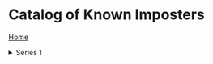 # Catalog of Known Imposters

[Home](../../README.md)

<details>
<summary>Series 1</summary>

[IMP-001](Imps/Imp-001.md)

[IMP-002](Imps/Imp-002.md)

[IMP-003](Imps/Imp-003.md)

[IMP-004](Imps/Imp-004.md)

[IMP-005](Imps/Imp-005.md)

[IMP-006](Imps/Imp-006.md)

[IMP-007](Imps/Imp-007.md)

[IMP-008](Imps/Imp-008.md)

[IMP-009](Imps/Imp-009.md)

[IMP-010](Imps/Imp-010.md)

[IMP-011](Imps/Imp-011.md)

[IMP-012](Imps/Imp-012.md)

[IMP-013](Imps/Imp-013.md)
</details>
